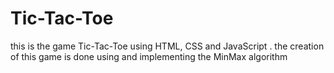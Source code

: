 # Tic-Tac-Toe
this is the game Tic-Tac-Toe using HTML, CSS and JavaScript .
the creation of this game is done using and implementing the MinMax algorithm

